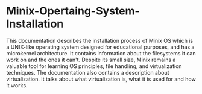 # Minix-Opertaing-System-Installation
This documentation describes the installation process of Minix OS which is a UNIX-like operating system designed for educational purposes, and has a microkernel architecture. It contains information about the filesystems it can work on and the ones it can't. Despite its small size, Minix remains a valuable tool for learning OS principles, file handling, and virtualization techniques. The documentation also contains a description about virtualization. It talks about what virtualization is, what it is used for and how it works.